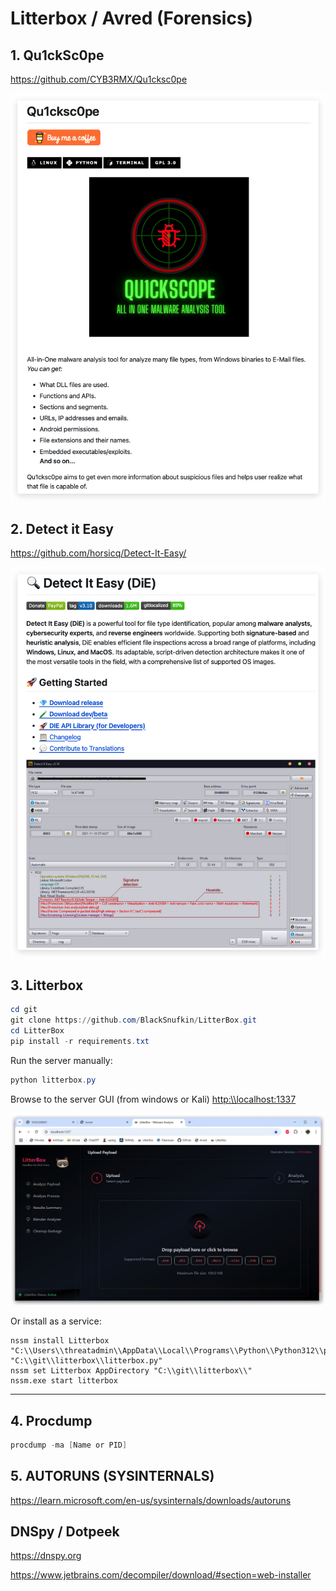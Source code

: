 # Litterbox / Avred (Forensics)

## 1. Qu1ckSc0pe
<https://github.com/CYB3RMX/Qu1cksc0pe>

![image](./images/litter_quick.jpg)

## 2. Detect it Easy

<https://github.com/horsicq/Detect-It-Easy/>

![image](./images/litter_DIE.jpg)

## 3. Litterbox

```powershell
cd git
git clone https://github.com/BlackSnufkin/LitterBox.git
cd LitterBox
pip install -r requirements.txt
```

Run the server manually:

```powershell
python litterbox.py
```
Browse to the server GUI (from windows or Kali)
<http:\\localhost:1337>

![image](./images/litterbox.jpg)

Or install as a service:

```
nssm install Litterbox "C:\\Users\\threatadmin\\AppData\\Local\\Programs\\Python\\Python312\\python.exe" "C:\\git\\litterbox\\litterbox.py"
nssm set Litterbox AppDirectory "C:\\git\\litterbox\\"
nssm.exe start litterbox
```

----

## 4. Procdump

```powershell
procdump -ma [Name or PID]
```

## 5. AUTORUNS (SYSINTERNALS)
<https://learn.microsoft.com/en-us/sysinternals/downloads/autoruns>

## DNSpy / Dotpeek
<https://dnspy.org>

<https://www.jetbrains.com/decompiler/download/#section=web-installer>